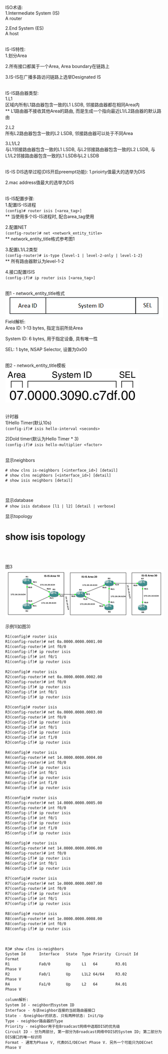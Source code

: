 ISO术语:<br>
1.Intermediate System (IS)<br>
A router<br>

2.End System (ES)<br>
A host
<br>
<br>

IS-IS特性:<br>
1.划分Area<br>

2.所有接口都属于一个Area, Area boundary在链路上<br>

3.IS-IS在广播多路访问链路上选举Designated IS
<br>
<br>

IS-IS路由器类型:<br>
1.L1<br>
区域内所有L1路由器包含一致的L1 LSDB, 邻接路由器都在相同Area内<br>
** L1路由器不接收其他Area的路由, 而是生成一个指向最近L1/L2路由器的默认路由<br>

2.L2<br>
所有L2路由器包含一致的L2 LSDB, 邻接路由器可以处于不同Area<br>

3.L1/L2<br>
与L1邻接路由器包含一致的L1 LSDB, 与L2邻接路由器包含一致的L2 LSDB, 与L1/L2邻接路由器包含一致的L1 LSDB与L2 LSDB
<br>
<br>

IS-IS DIS选举过程(DIS开启preempt功能):
1.prioirty值最大的选举为DIS<br>

2.mac address值最大的选举为DIS
<br>
<br>


IS-IS配置步骤:<br>
1.配置IS-IS进程<br>
`(config)# router isis [<area_tag>]`<br>
** 当使用多个IS-IS进程时, 配合area_tag使用
<br>

2.配置NET<br>
`(config-router)# net <network_entity_title>`<br>
** network_entity_title格式参考图1
<br>

3.配置L1/L2类型<br>
`(config-router)# is-type {level-1 | level-2-only | level-1-2}`<br>
** 所有路由器默认为level-1-2
<br>

4.接口配置ISIS<br>
`(config-if)# ip router isis [<area_tag>]`
<br>
<br>

图1 - network_entity_title格式<br>
![image_not_found](pic/network_entity_title.png)<br>
Field解析:<br>
Area ID: 1-13 bytes, 指定当前所处Area<br>

System ID: 6 bytes, 用于指定设备, 具有唯一性<br>

SEL: 1 byte, NSAP Selector, 设置为0x00
<br>
<br>

图2 - network_entity_title模板<br>
![image_not_found](pic/net_example.png)
<br>
<br>

计时器<br>
1)Hello Timer(默认10s)<br>
`(config-if)# isis hello-interval <seconds>`<br>

2)Dold timer(默认为Hello Timer * 3)<br>
`(config-if)# isis hello-multiplier <factor>`
<br>
<br>

显示neighbors<br>
```
# show clns is-neighbors [<interface_id>] [detail]
# show clns neighbors [<interface_id>] [detail]
# show isis neighbors [detail]
```
<br>

显示database<br>
`# show isis database [l1 | l2] [detail | verbose]`
<br>

显示topology<br>
# show isis topology
<br>
<br>

图3<br>
![image_not_found](pic/isis_01.png)<br>

示例1(如图3)
```
R1(config)# router isis
R1(config-router)# net 0a.0000.0000.0001.00
R1(config-router)# int f0/0
R1(config-if)# ip router isis
R1(config-if)# int f0/1
R1(config-if)# ip router isis

R2(config)# router isis
R2(config-router)# net 0a.0000.0000.0002.00
R2(config-router)# int f0/0
R2(config-if)# ip router isis
R2(config-if)# int f0/1
R2(config-if)# ip router isis

R3(config)# router isis
R3(config-router)# net 0a.0000.0000.0003.00
R3(config-router)# int f0/0
R3(config-if)# ip router isis
R3(config-if)# int f0/1
R3(config-if)# ip router isis
R3(config-if)# int f1/0
R3(config-if)# ip router isis

R4(config)# router isis
R4(config-router)# net 14.0000.0000.0004.00
R4(config-router)# int f0/0
R4(config-if)# ip router isis
R4(config-if)# int f0/1
R4(config-if)# ip router isis
R4(config-if)# int f1/0
R4(config-if)# ip router isis

R5(config)# router isis
R5(config-router)# net 14.0000.0000.0005.00
R5(config-router)# int f0/0
R5(config-if)# ip router isis
R5(config-if)# int f0/1
R5(config-if)# ip router isis
R5(config-if)# int f1/0
R5(config-if)# ip router isis

R6(config)# router isis
R6(config-router)# net 14.0000.0000.0006.00
R6(config-router)# int f0/0
R6(config-if)# ip router isis
R6(config-if)# int f0/1
R6(config-if)# ip router isis

R7(config)# router isis
R7(config-router)# net 1e.0000.0000.0007.00
R7(config-router)# int f0/0
R7(config-if)# ip router isis
R7(config-if)# int f0/1
R7(config-if)# ip router isis

R8(config)# router isis
R8(config-router)# net 1e.0000.0000.0008.00
R8(config-router)# int f0/0
R8(config-if)# ip router isis



R3# show clns is-neighbors
System Id      Interface   State  Type Priority  Circuit Id         Format
R1             Fa0/0       Up     L1   64        R3.01              Phase V
R2             Fa0/1       Up     L1L2 64/64     R3.02              Phase V
R4             Fa1/0       Up     L2   64        R4.01              Phase V

column解析:
System Id - neighbor的system ID
Interface - 与该neighbor连接的当前路由器接口
State - 与neighbor的状态. 只有两种状态: Init/Up
Type - neighbor路由器的Type
Priority - neighbor用于在Broadcast网络中选取DIS的优先级
Circuit ID - 分为两部分, 第一部分为Broadcast网络中DIS的System ID; 第二部分为DIS接口的唯一标识符
Format - 通常为Phase V, 代表OSI/DECnet Phase V. 另外一个可能只为DECnet Phase V
```
